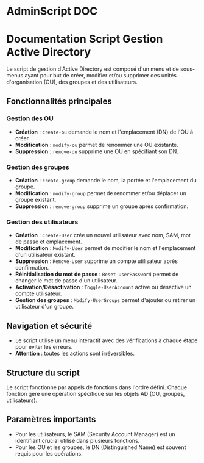 # AdminScript DOC

# Documentation Script Gestion Active Directory

Le script de gestion d'Active Directory est composé d'un menu et de sous-menus ayant pour but de créer, modifier et/ou supprimer des unités d'organisation (OU), des groupes et des utilisateurs.

## Fonctionnalités principales

### Gestion des OU

- **Création** : `create-ou` demande le nom et l'emplacement (DN) de l'OU à créer.
- **Modification** : `modify-ou` permet de renommer une OU existante.
- **Suppression** : `remove-ou` supprime une OU en spécifiant son DN.

### Gestion des groupes

- **Création** : `create-group` demande le nom, la portée et l'emplacement du groupe.
- **Modification** : `modify-group` permet de renommer et/ou déplacer un groupe existant.
- **Suppression** : `remove-group` supprime un groupe après confirmation.

### Gestion des utilisateurs

- **Création** : `Create-User` crée un nouvel utilisateur avec nom, SAM, mot de passe et emplacement.
- **Modification** : `Modify-User` permet de modifier le nom et l'emplacement d'un utilisateur existant.
- **Suppression** : `Remove-User` supprime un compte utilisateur après confirmation.
- **Réinitialisation du mot de passe** : `Reset-UserPassword` permet de changer le mot de passe d'un utilisateur.
- **Activation/Désactivation** : `Toggle-UserAccount` active ou désactive un compte utilisateur.
- **Gestion des groupes** : `Modify-UserGroups` permet d'ajouter ou retirer un utilisateur d'un groupe.

## Navigation et sécurité

- Le script utilise un menu interactif avec des vérifications à chaque étape pour éviter les erreurs.
- **Attention** : toutes les actions sont irréversibles.

## Structure du script

Le script fonctionne par appels de fonctions dans l'ordre défini. Chaque fonction gère une opération spécifique sur les objets AD (OU, groupes, utilisateurs).

## Paramètres importants

- Pour les utilisateurs, le SAM (Security Account Manager) est un identifiant crucial utilisé dans plusieurs fonctions.
- Pour les OU et les groupes, le DN (Distinguished Name) est souvent requis pour les opérations.


